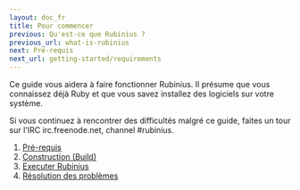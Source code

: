 ```yaml
---
layout: doc_fr
title: Pour commencer
previous: Qu'est-ce que Rubinius ?
previous_url: what-is-rubinius
next: Pré-requis
next_url: getting-started/requirements
---
```


Ce guide vous aidera à faire fonctionner Rubinius. Il présume que vous 
connaissez déjà Ruby et que vous savez installez des logiciels sur votre 
système.

Si vous continuez à rencontrer des difficultés malgré ce guide, faites un tour
sur l'IRC irc.freenode.net, channel #rubinius.

1. [Pré-requis](/doc/fr/getting-started/requirements/)
1. [Construction (Build)](/doc/fr/getting-started/building/)
1. [Executer Rubinius](/doc/fr/getting-started/running-rubinius/)
1. [Résolution des problèmes](/doc/fr/getting-started/troubleshooting/)
